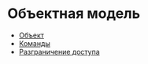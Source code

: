 # Объектная модель

- [Объект](object.md)
- [Команды](commands.md)
- [Разграничение доступа](permissions.md)

